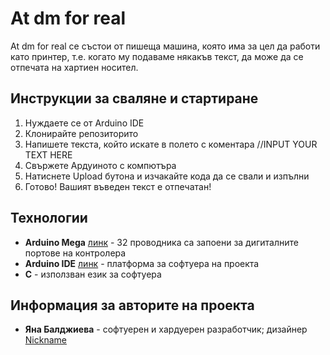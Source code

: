 # At dm for real
<!-- snimka na proekta -->

At dm for real се състои от пишеща машина, която има за цел да работи като принтер, т.е. когато му подаваме някакъв текст, да може да се отпечата на хартиен носител.

## Инструкции за сваляне и стартиране
1) Нуждаете се от Arduino IDE 
2) Клонирайте репозиторито 
3) Напишете текста, който искатe в полето с коментара //INPUT YOUR TEXT HERE
4) Свържете Ардуиното с компютъра
5) Натиснете Upload бутона и изчакайте кода да се свали и изпълни
6) Готово! Вашият въведен текст е отпечатан!

## Технологии
* **Arduino Mega** [линк](https://www.arduino.cc/) - 32 проводника са запоени за дигиталните портове на контролера
* **Arduino IDE** [линк](https://www.arduino.cc/en/software) - платформа за софтуера на проекта
* **C** - използван език за софтуера

## Информация за авторите на проекта
* **Яна Балджиева** - софтуерен и хардуерен разработчик; дизайнер [Nickname](https://github.com/YanaBaljieva)
